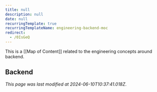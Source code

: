 ```yaml
---
title: null
description: null
date: null
recurringTemplate: true
recurringTemplateName: engineering-backend-moc
redirect:
  - /0IsGeQ
---
```


This is a [[Map of Content]] related to the engineering concepts around backend.

## Backend

_This page was last modified at 2024-06-10T10:37:41.018Z_.
